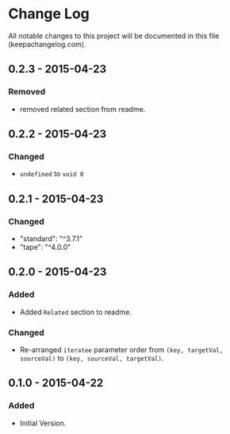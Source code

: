 # Change Log
All notable changes to this project will be documented in this file (keepachangelog.com).

## 0.2.3 - 2015-04-23
### Removed
- removed related section from readme.

## 0.2.2 - 2015-04-23
### Changed
- `undefined` to `void 0`

## 0.2.1 - 2015-04-23
### Changed
- "standard": "^3.7.1"
- "tape": "^4.0.0"

## 0.2.0 - 2015-04-23
### Added
- Added `Related` section to readme.

### Changed
- Re-arranged `iteratee` parameter order from `(key, targetVal, sourceVal)` to `(key, sourceVal, targetVal)`.

## 0.1.0 - 2015-04-22
### Added
- Initial Version.
